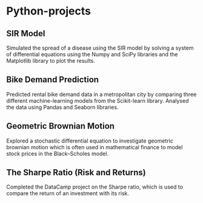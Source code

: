 # Python-projects
## SIR Model
Simulated the spread of a disease using the SIR model by solving a system of differential equations using the Numpy and SciPy libraries and the Matplotlib library to plot the results. 

## Bike Demand Prediction
Predicted rental bike demand data in a metropolitan city by comparing three different machine-learning models from the Scikit-learn library. Analysed the data using Pandas and Seaborn libraries.

## Geometric Brownian Motion
Explored a stochastic differential equation to investigate geometric brownian motion which is often used in mathematical finance to model stock prices in the Black–Scholes model.

## The Sharpe Ratio (Risk and Returns)
Completed the DataCamp project on the Sharpe ratio, which is used to compare the return of an investment with its risk.

